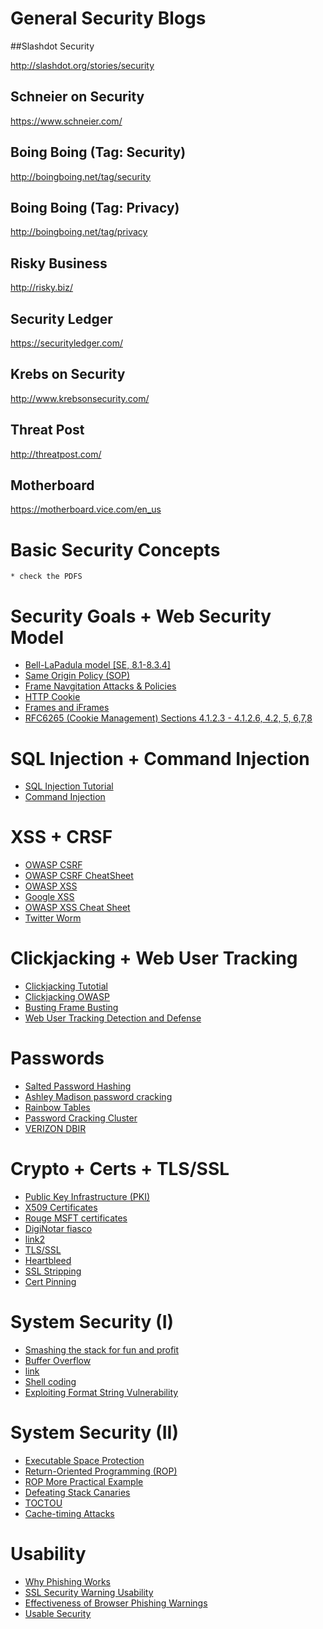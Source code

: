 # General Security Blogs
##Slashdot Security

<a href="http://slashdot.org/stories/security" target="_blank">http://slashdot.org/stories/security</a></li>

## Schneier on Security

<a href="https://www.schneier.com/" target="_blank">https://www.schneier.com/</a></li>

## Boing Boing (Tag: Security)

<a href="http://boingboing.net/tag/security" target="_blank">http://boingboing.net/tag/security</a></li>

## Boing Boing (Tag: Privacy)

<a href="http://boingboing.net/tag/privacy" target="_blank">http://boingboing.net/tag/privacy</a></li>

## Risky Business

<a href="http://risky.biz/" target="_blank">http://risky.biz/<br>

## Security Ledger

<a href="https://securityledger.com/" target="_blank">https://securityledger.com/</a></li>

## Krebs on Security

<a href="http://www.krebsonsecurity.com/">http://www.krebsonsecurity.com/</a></li>

## Threat Post

<a href="http://threatpost.com/" target="_blank">http://threatpost.com/</a></li>

## Motherboard

<a href="https://motherboard.vice.com/en_us">https://motherboard.vice.com/en_us</a><br>


# Basic Security Concepts
    * check the PDFS

# Security Goals + Web Security Model

<ul>
<li><a href="http://www.cl.cam.ac.uk/%7Erja14/Papers/SEv2-c08.pdf">Bell-LaPadula model [SE, 8.1-8.3.4]</a></li>
<li><a href="https://en.wikipedia.org/wiki/Same_origin_policy">Same Origin Policy (SOP)</a></li>
<li><a href="http://seclab.stanford.edu/websec/frames/navigation/">Frame Navgitation Attacks &amp; Policies</a></li>
<li><a href="https://en.wikipedia.org/wiki/HTTP_cookie">HTTP Cookie</a></li>
<li><a href="http://javascript.info/tutorial/frames-and-iframes">Frames and iFrames</a></li>
<li><a href="https://tools.ietf.org/html/rfc6265">RFC6265 (Cookie Management) Sections 4.1.2.3 - 4.1.2.6, 4.2, 5, 6,7,8</a></li>
</ul>

# SQL Injection + Command Injection

<ul>
<li><a href="http://www.unixwiz.net/techtips/sql-injection.html">SQL Injection Tutorial</a></li>
<li><a href="https://www.owasp.org/index.php/Command_Injection">Command Injection</a></li>
</ul>

# XSS + CRSF

<ul>
<li><a href="https://www.owasp.org/index.php/Cross-Site_Request_Forgery_%28CSRF%29">OWASP CSRF</a></li>
<li><a href="https://www.owasp.org/index.php/Cross-Site_Request_Forgery_%28CSRF%29_Prevention_Cheat_Sheet">OWASP CSRF CheatSheet</a></li>
<li><a href="https://www.owasp.org/index.php/Cross-site_Scripting_%28XSS%29">OWASP XSS</a></li>
<li><a href="https://www.google.com/about/appsecurity/learning/xss/">Google XSS</a></li>
<li><a href="https://www.owasp.org/index.php/XSS_%28Cross_Site_Scripting%29_Prevention_Cheat_Sheet">OWASP XSS Cheat Sheet</a></li>
<li><a href="http://www.dcortesi.com/blog/2009/04/11/twitter-stalkdaily-worm-postmortem/">Twitter Worm</a></li>
</ul>

# Clickjacking + Web User Tracking

<ul>
<li><a href="http://javascript.info/clickjacking">Clickjacking Tutotial</a></li>
<li><a href="https://www.owasp.org/index.php/Clickjacking">Clickjacking OWASP</a></li>
<li><a href="http://seclab.stanford.edu/websec/framebusting/">Busting Frame Busting</a></li>
<li><a href="http://www.franziroesner.com/pdf/webtracking-NSDI2012.pdf">Web User Tracking Detection and Defense</a></li>
</ul>

# Passwords

<ul>
<li><a href="https://crackstation.net/hashing-security.htm">Salted Password Hashing</a></li>
<li><a href="https://arstechnica.com/security/2015/09/once-seen-as-bulletproof-11-million-ashley-madison-passwords-already-cracked/">Ashley Madison password cracking</a></li>
<li><a href="https://en.wikipedia.org/wiki/Rainbow_table">Rainbow Tables</a></li>
<li><a href="https://arstechnica.com/security/2012/12/25-gpu-cluster-cracks-every-standard-windows-password-in-6-hours/">Password Cracking Cluster</a> </li>
<li><a href="http://www.verizonenterprise.com/verizon-insights-lab/dbir/">VERIZON DBIR</a></li>
</ul>

#  Crypto +  Certs + TLS/SSL

<ul>
<li><a href="http://pki-tutorial.readthedocs.io/en/latest/#">Public Key Infrastructure (PKI)</a></li>
<li><a href="https://en.wikipedia.org/wiki/X.509">X509 Certificates</a></li>
<li><a href="http://www.zdnet.com/article/microsoft-blacklists-improperly-issued-ssl-certificate-affecting-all-versions-of-windows/">Rouge MSFT certificates</a></li>
<li><a href="https://www.f-secure.com/weblog/archives/00002228.html">DigiNotar fiasco</a></li>
<li><a href="https://threatpost.com/final-report-diginotar-hack-shows-total-compromise-ca-servers-103112/77170/">link2</a></li>
<li><a href="https://en.wikipedia.org/wiki/Transport_Layer_Security#Protocol_details">TLS/SSL</a></li>
<li><a href="https://en.wikipedia.org/wiki/Heartbleed">Heartbleed</a></li>
<li><a href="https://www.linkedin.com/pulse/ssl-stripping-newbies-avinash-sm">SSL Stripping</a></li>
<li><a href="https://nakedsecurity.sophos.com/2013/05/28/certificate-pinning-first-for-websites-now-for-software/">Cert Pinning</a></li>
</ul>


# System Security (I)

<ul>
<li><a href="http://phrack.org/issues/49/14.html">Smashing the stack for fun and profit</a></li>
<li><a href="http://cse.msu.edu/%7Ecse825/lectures05/09_Buffer_Overflow.pdf">Buffer Overflow</a></li>
<li><a href="http://www.cse.scu.edu/%7Etschwarz/coen152_05/Lectures/BufferOverflow.html">link</a></li>
<li><a href="http://www.vividmachines.com/shellcode/shellcode.html">Shell coding</a></li>
<li><a href="http://crypto.stanford.edu/cs155old/cs155-spring08/papers/formatstring-1.2.pdf">Exploiting Format String Vulnerability</a></li>
</ul>

# System Security (II)

<ul>
<li><a href="https://en.wikipedia.org/wiki/Executable_space_protection">Executable Space Protection</a></li>
<li><a href="http://cseweb.ucsd.edu/%7Ehovav/papers/s07.html">Return-Oriented Programming (ROP)</a></li>
<li><a href="http://codearcana.com/posts/2013/05/28/introduction-to-return-oriented-programming-rop.html">ROP More Practical Example</a></li>
<li><a href="https://www.cs.purdue.edu/homes/xyzhang/spring07/Papers/defeat-stackguard.pdf">Defeating Stack Canaries</a></li>
<li><a href="https://en.wikipedia.org/wiki/Time_of_check_to_time_of_use">TOCTOU</a></li>
<li><a href="http://cr.yp.to/antiforgery/cachetiming-20050414.pdf">Cache-timing Attacks</a></li>
</ul>

# Usability

<ul>
<li><a href="http://www.cs.berkeley.edu/%7Etygar/papers/Phishing/why_phishing_works.pdf">Why Phishing Works</a></li>
<li><a href="https://research.google.com/pubs/pub43265.html">SSL Security Warning Usability</a></li>
<li><a href="http://www.guanotronic.com/%7Eserge/chi1210-egelman.pdf">Effectiveness of Browser Phishing Warnings</a></li>
<li><a href="http://www.usablesecurity.org/emperor/emperor.pdf">Usable Security</a>
</ul>
